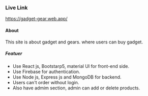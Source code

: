 ### Live Link
https://gadget-gear.web.app/


#### About
This site is about gadget and gears. where users can buy gadget.


##### Featuer

* Use React js, Bootstarp5, material UI for front-end side.
* Use Firebase for authentication.
* Use Node js, Express js and MongoDB for backend.
* Users can't order without login.
* Also have admim section, admin can add or delete products.
